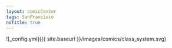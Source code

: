 ```yaml
---
layout: comicCenter
tags: SanFrancisco
noTitle: true
---
```


![_config.yml]({{ site.baseurl }}/images/comics/class_system.svg)
